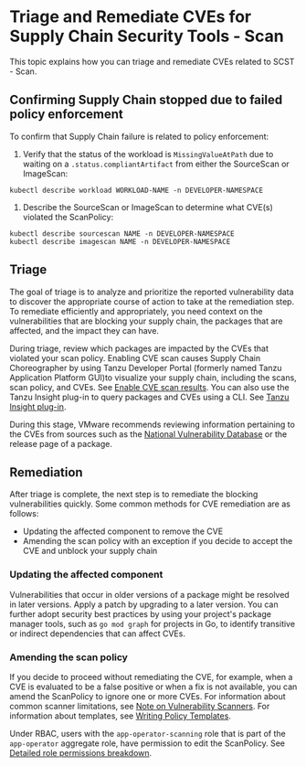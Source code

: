 # Triage and Remediate CVEs for Supply Chain Security Tools - Scan

This topic explains how you can triage and remediate CVEs related to SCST - Scan.

## <a id="sc-stop"></a>Confirming Supply Chain stopped due to failed policy enforcement

To confirm that Supply Chain failure is related to policy enforcement:

1. Verify that the status of the workload is `MissingValueAtPath` due to waiting on a `.status.compliantArtifact` from either the SourceScan or ImageScan:

  ```console
  kubectl describe workload WORKLOAD-NAME -n DEVELOPER-NAMESPACE
  ```

1. Describe the SourceScan or ImageScan to determine what CVE(s) violated the ScanPolicy:

  ```
  kubectl describe sourcescan NAME -n DEVELOPER-NAMESPACE
  kubectl describe imagescan NAME -n DEVELOPER-NAMESPACE
  ```

## <a id="triage-cve"></a>Triage

The goal of triage is to analyze and prioritize the reported vulnerability data to discover the appropriate course of action to take at the remediation step. To remediate efficiently and appropriately, you need context on the vulnerabilities that are blocking your supply chain, the packages that are affected, and the impact they can have.

During triage, review which packages are impacted by the CVEs that violated your scan policy.
Enabling CVE scan causes Supply Chain Choreographer by using Tanzu Developer Portal
(formerly named Tanzu Application Platform GUI)to visualize your supply chain, including the scans, scan policy, and CVEs. See [Enable CVE scan results](../tap-gui/plugins/scc-tap-gui.hbs.md#scan).
You can also use the Tanzu Insight plug-in to query packages and CVEs using a CLI. See [Tanzu Insight plug-in](../cli-plugins/insight/cli-overview.hbs.md).

During this stage, VMware recommends reviewing information pertaining to the CVEs from sources such as the [National Vulnerability Database](https://nvd.nist.gov/vuln) or the release page of a package.

## <a id="remediation"></a>Remediation
After triage is complete, the next step is to remediate the blocking vulnerabilities quickly. Some common methods for CVE remediation are as follows:

- Updating the affected component to remove the CVE
- Amending the scan policy with an exception if you decide to accept the CVE and unblock your supply chain

### <a id="update-component"></a>Updating the affected component

Vulnerabilities that occur in older versions of a package might be resolved in later versions. Apply a patch by upgrading to a later version.
You can further adopt security best practices by using your project's package manager tools, such as `go mod graph` for projects in Go, to identify transitive or indirect dependencies that can affect CVEs.

### <a id="amend-scan-policy"></a>Amending the scan policy

If you decide to proceed without remediating the CVE, for example, when a CVE is evaluated to be a false positive or when a fix is not available, you can amend the ScanPolicy to ignore one or more CVEs. For information about common scanner limitations, see [Note on Vulnerability Scanners](overview.hbs.md#scst-scan-note). For information about templates, see [Writing Policy Templates](policies.md).

Under RBAC, users with the `app-operator-scanning` role that is part of the `app-operator` aggregate role, have permission to edit the ScanPolicy. See [Detailed role permissions breakdown](../authn-authz/permissions-breakdown.hbs.md).
